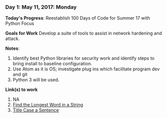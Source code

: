 ### Day 1: May 11, 2017: Monday

**Today's Progress**: Reestablish 100 Days of Code for Summer 17 with Python Focus

**Goals for Work** Develop a suite of tools to assist in network hardening and attack.

**Notes**:
1. Identify best Python libraries for security work and identify steps to bring install to baseline configuration.
2. Use Atom as it is OS; investigate plug ins which facilitate program dev and git
3. Python 3 will be used.

**Link(s) to work**
1. NA
2. [Find the Longest Word in a String](https://www.freecodecamp.com/challenges/find-the-longest-word-in-a-string)
3. [Title Case a Sentence](https://www.freecodecamp.com/challenges/title-case-a-sentence)
